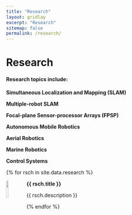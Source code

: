 ```yaml
---
title: "Research"
layout: gridlay
excerpt: "Research"
sitemap: false
permalink: /research/
---
```


# Research

#### Research topics include:
**Simultaneous Localization and Mapping (SLAM)**

**Multiple-robot SLAM**

**Focal-plane Sensor-processor Arrays (FPSP)**

**Autonomous Mobile Robotics**

**Aerial Robotics**

**Marine Robotics**

**Control Systems**
   
{% for rsch in site.data.research %}
<div class="row">
<div class="col-sm-11 clearfix">
 <div class="well well-sm">
  <img src="{{ site.url }}{{ site.baseurl }}/images/randdpic/{{ rsch.image }}" class="img-responsive" width="11%" style="float: left" />
  <p><b>{{ rsch.title }}</b></p>
  <p>{{ rsch.description }}</p>
 </div>
</div>
</div>
{% endfor %}

